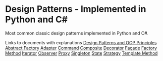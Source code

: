 # Design Patterns - Implemented in Python and C#

Most common classic design patterns implemented in Python and C#.

Links to documents with explanations
[Design Patterns and OOP Principles](http://ipavpro.com.s3-website.eu-central-1.amazonaws.com/index.html)
[Abstract Factory](http://ipavpro.com.s3-website.eu-central-1.amazonaws.com/abstract_factory.html)
[Adapter](http://ipavpro.com.s3-website.eu-central-1.amazonaws.com/adapter.html)
[Command](http://ipavpro.com.s3-website.eu-central-1.amazonaws.com/command.html)
[Composite](http://ipavpro.com.s3-website.eu-central-1.amazonaws.com/composite.html)
[Decorator](http://ipavpro.com.s3-website.eu-central-1.amazonaws.com/decorator.html)
[Façade](http://ipavpro.com.s3-website.eu-central-1.amazonaws.com/facade.html)
[Factory Method](http://ipavpro.com.s3-website.eu-central-1.amazonaws.com/factory_method.html)
[Iterator](http://ipavpro.com.s3-website.eu-central-1.amazonaws.com/iterator.html)
[Observer](http://ipavpro.com.s3-website.eu-central-1.amazonaws.com/observer.html)
[Proxy](http://ipavpro.com.s3-website.eu-central-1.amazonaws.com/proxy.html)
[Singleton](http://ipavpro.com.s3-website.eu-central-1.amazonaws.com/singleton.html)
[State](http://ipavpro.com.s3-website.eu-central-1.amazonaws.com/state.html)
[Strategy](http://ipavpro.com.s3-website.eu-central-1.amazonaws.com/strategy.html)
[Template Method](http://ipavpro.com.s3-website.eu-central-1.amazonaws.com/template_method.html)
